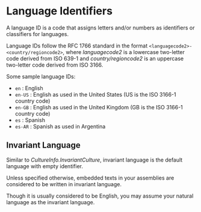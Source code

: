 # Language Identifiers

A language ID is a code that assigns letters and/or numbers as identifiers or classifiers for languages.

Language IDs follow the RFC 1766 standard in the format `<languagecode2>-<country/regioncode2>`, where *languagecode2* is a lowercase two-letter code derived from ISO 639-1 and *country/regioncode2* is an uppercase two-letter code derived from ISO 3166.

Some sample language IDs:

- `en` : English
- `en-US` : English as used in the United States (US is the ISO 3166-1 country code)
- `en-GB` : English as used in the United Kingdom (GB is the ISO 3166-1 country code)
- `es` : Spanish
- `es-AR` : Spanish as used in Argentina

## Invariant Language

Similar to *CultureInfo.InvariantCulture*, invariant language is the default language with empty identifier.

Unless specified otherwise, embedded texts in your assemblies are considered to be written in invariant language.

Though it is usually considered to be English, you may assume your natural language as the invariant language.
